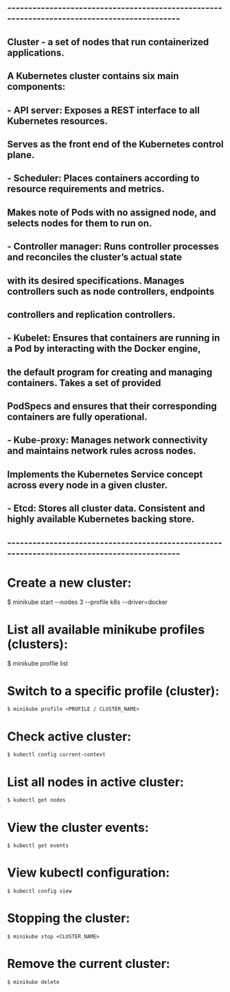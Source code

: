 ## --------------------------------------------------------------------------------------------
## Cluster - a set of nodes that run containerized applications.
##
## A Kubernetes cluster contains six main components: 
##   - API server: Exposes a REST interface to all Kubernetes resources.
##     Serves as the front end of the Kubernetes control plane.
##   - Scheduler: Places containers according to resource requirements and metrics.
##     Makes note of Pods with no assigned node, and selects nodes for them to run on.
##   - Controller manager: Runs controller processes and reconciles the cluster’s actual state
##     with its desired specifications. Manages controllers such as node controllers, endpoints
##     controllers and replication controllers.
##   - Kubelet: Ensures that containers are running in a Pod by interacting with the Docker engine,
##     the default program for creating and managing containers. Takes a set of provided
##     PodSpecs and ensures that their corresponding containers are fully operational.
##   - Kube-proxy: Manages network connectivity and maintains network rules across nodes.
##     Implements the Kubernetes Service concept across every node in a given cluster.
##   - Etcd: Stores all cluster data. Consistent and highly available Kubernetes backing store.
## --------------------------------------------------------------------------------------------

# Create a new cluster:
$ minikube start --nodes 3 --profile k8s --driver=docker

# List all available minikube profiles (clusters):
$ minikube profile list

# Switch to a specific profile (cluster):
```console
$ minikube profile <PROFILE / CLUSTER_NAME>
```

# Check active cluster:
```console
$ kubectl config current-context
```

# List all nodes in active cluster:
```console
$ kubectl get nodes
```

# View the cluster events:
```console
$ kubectl get events
```

# View kubectl configuration:
```console
$ kubectl config view
```

# Stopping the cluster:
```console
$ minikube stop <CLUSTER_NAME>
```

# Remove the current cluster:
```console
$ minikube delete
```